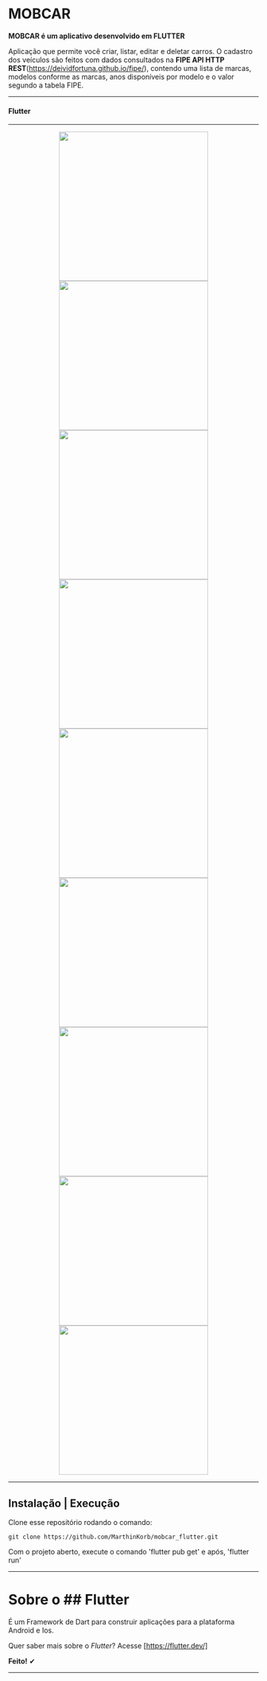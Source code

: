 # MOBCAR

**MOBCAR é um aplicativo desenvolvido em FLUTTER**

Aplicação que permite você criar, listar, editar e deletar carros. O cadastro dos veículos são feitos com dados consultados na **FIPE API HTTP REST**(https://deividfortuna.github.io/fipe/), contendo uma lista de marcas, modelos conforme as marcas, anos disponíveis por modelo e o valor segundo a tabela FIPE.

---

#### Flutter

---

<p align="center" border-radius="4px">
<img src=".github/exp1.png" width=300">
<img src=".github/exp2.png" width=300">
<img src=".github/exp3.png" width=300">
<img src=".github/exp4.png" width=300">
<img src=".github/exp5.png" width=300">
<img src=".github/exp6.png" width=300">
<img src=".github/exp7.png" width=300">
<img src=".github/exp8.png" width=300">
<img src=".github/exp9.png" width=300">
</p>

---

## Instalação | Execução

Clone esse repositório rodando o comando:

    git clone https://github.com/MarthinKorb/mobcar_flutter.git

Com o projeto aberto, execute o comando 'flutter pub get' e após, 'flutter run'

---

# Sobre o ## Flutter

É um Framework de Dart para construir aplicações para a plataforma Android e Ios.

Quer saber mais sobre o _Flutter_? Acesse [https://flutter.dev/]

**Feito!** ✔

---
